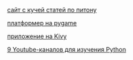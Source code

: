 [сайт с кучей статей по питону](https://pythondigest.ru)

[платформер на pygame](https://habrahabr.ru/post/193888/)

[приложение на Kivy](https://habrahabr.ru/post/313160/)

[9 Youtube-каналов для изучения Python](https://proglib.io/p/youtube-python-channels/)
